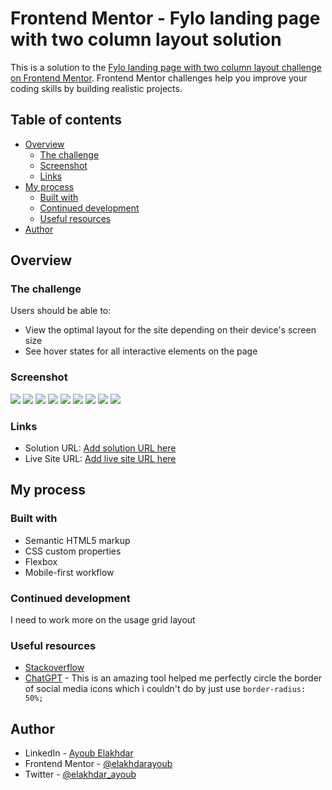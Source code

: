 # Frontend Mentor - Fylo landing page with two column layout solution

This is a solution to the [Fylo landing page with two column layout challenge on Frontend Mentor](https://www.frontendmentor.io/challenges/fylo-landing-page-with-two-column-layout-5ca5ef041e82137ec91a50f5). Frontend Mentor challenges help you improve your coding skills by building realistic projects. 

## Table of contents

- [Overview](#overview)
  - [The challenge](#the-challenge)
  - [Screenshot](#screenshot)
  - [Links](#links)
- [My process](#my-process)
  - [Built with](#built-with)
  - [Continued development](#continued-development)
  - [Useful resources](#useful-resources)
- [Author](#author)

## Overview

### The challenge

Users should be able to:

- View the optimal layout for the site depending on their device's screen size
- See hover states for all interactive elements on the page

### Screenshot

![](./images/solution%20screenshots/Desktop1.PNG)
![](./images/solution%20screenshots/Desktop2.PNG)
![](./images/solution%20screenshots/Desktop3.PNG)
![](./images/solution%20screenshots/Mobile1.PNG)
![](./images/solution%20screenshots/Mobile2.PNG)
![](./images/solution%20screenshots/Mobile3.PNG)
![](./images/solution%20screenshots/Mobile4.PNG)
![](./images/solution%20screenshots/Mobile5.PNG)
![](./images/solution%20screenshots/Mobile6.PNG)

### Links

- Solution URL: [Add solution URL here](https://your-solution-url.com)
- Live Site URL: [Add live site URL here](https://your-live-site-url.com)

## My process

### Built with

- Semantic HTML5 markup
- CSS custom properties
- Flexbox
- Mobile-first workflow
### Continued development

I need to work more on the usage grid layout

### Useful resources

- [Stackoverflow](https://www.stackoverflow.com) 
- [ChatGPT](https://openai.com/blog/chatgpt) - This is an amazing tool helped me perfectly circle the border of social media icons which i couldn't do by just use ``border-radius: 50%;``

## Author

- LinkedIn - [Ayoub Elakhdar](https://www.linkedin.com/in/elakhdarayoub/)
- Frontend Mentor - [@elakhdarayoub](https://www.frontendmentor.io/profile/elakhdarayoub)
- Twitter - [@elakhdar_ayoub](https://twitter.com/elakhdar_ayoub)
